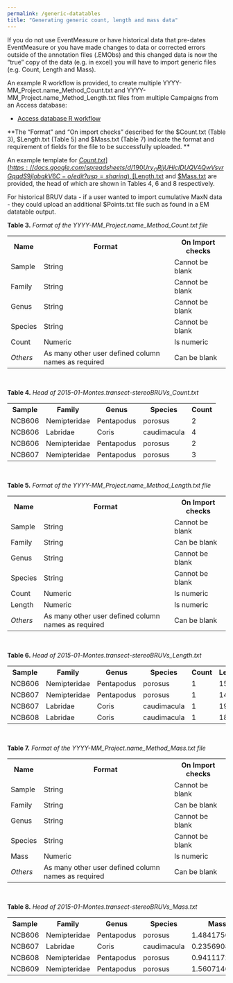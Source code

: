 ```yaml
---
permalink: /generic-datatables
title: "Generating generic count, length and mass data"
---
```

If you do not use EventMeasure or have historical data that pre-dates EventMeasure or you have made changes to data or corrected errors outside of the annotation files (.EMObs) and this changed data is now the “true” copy of the data (e.g. in excel) you will have to import generic files (e.g. Count, Length and Mass).

An example R workflow is provided, to create multiple YYYY-MM_Project.name_Method_Count.txt and YYYY-MM_Project.name_Method_Length.txt files from multiple Campaigns from an Access database:

* [Access database R workflow](https://drive.google.com/open?id=0B3r8G-BQG6W8ck8tN1pNclgyVXc)

**The “Format” and “On import checks” described for the $Count.txt (Table 3), $Length.txt (Table 5) and $Mass.txt (Table 7) indicate the format and requirement of fields for the file to be successfully uploaded. **

An example template for [$Count.txt](https://docs.google.com/spreadsheets/d/190Ury_ORjjUHicIDUQV4QwVsvrGqqdS9jlobgkV6C-o/edit?usp=sharing), [$Length.txt](https://docs.google.com/spreadsheets/d/1PtDiuVhesGo25D6GEMTLGZbzAJ6kjLjhE8KVkgy9us0/edit?usp=sharing) and [$Mass.txt](https://docs.google.com/spreadsheets/d/12XSnvSmXH9aq3vVlQvEtbUUypxY-Ycg5J1w14T23B-o/edit?usp=sharing) are provided, the head of which are shown in Tables 4, 6 and 8 respectively.

For historical BRUV data - if a user wanted to import cumulative MaxN data - they could upload an additional $Points.txt file such as found in a EM datatable output.

**Table 3.** <i>Format of the YYYY-MM_Project.name_Method_Count.txt file</i>
<table class="simpleTable">
  <tr>
    <th>Name</th>
    <th>Format</th> 
    <th>On Import checks</th>
  </tr>
  <tr>
    <td>Sample</td>
    <td>String</td>
    <td>Cannot be blank</td>
  </tr>
  <tr>
    <td>Family</td>
    <td>String</td>
    <td>Cannot be blank</td>
  </tr>
  <tr>
    <td>Genus</td>
    <td>String</td>
    <td>Cannot be blank</td>
  </tr>
  <tr>
    <td>Species</td>
    <td>String</td>
    <td>Cannot be blank</td>
  </tr>
  <tr>
    <td>Count</td>
    <td>Numeric</td>
    <td>Is numeric</td>
  </tr>
  <tr>
    <td><i>Others</i></td>
    <td>As many other user defined column names as required</td>
    <td>Can be blank</td>
  </tr>
</table>
<br>

**Table 4.** <i>Head of 2015-01-Montes.transect-stereoBRUVs_Count.txt</i>
<table class="simpleTable">
  <tr>
    <th>Sample</th>
    <th>Family</th> 
    <th>Genus</th>
    <th>Species</th>
    <th>Count</th>
  </tr>
  <tr>
    <td>NCB606</td>
    <td>Nemipteridae</td>
    <td>Pentapodus</td>
    <td>porosus</td>
    <td>2</td>
  </tr>
  <tr>
    <td>NCB606</td>
    <td>Labridae</td>
    <td>Coris</td>
    <td>caudimacula</td>
    <td>4</td>
  </tr>
  <tr>
    <td>NCB606</td>
    <td>Nemipteridae</td>
    <td>Pentapodus</td>
    <td>porosus</td>
    <td>2</td>
  </tr>
  <tr>
    <td>NCB607</td>
    <td>Nemipteridae</td>
    <td>Pentapodus</td>
    <td>porosus</td>
    <td>3</td>
  </tr>
</table>
<br>

**Table 5.** <i>Format of the YYYY-MM_Project.name_Method_Length.txt file</i>
<table class="simpleTable">
  <tr>
    <th>Name</th>
    <th>Format</th> 
    <th>On Import checks</th>
  </tr>
  <tr>
    <td>Sample</td>
    <td>String</td>
    <td>Cannot be blank</td>
  </tr>
  <tr>
    <td>Family</td>
    <td>String</td>
    <td>Can be blank</td>
  </tr>
  <tr>
    <td>Genus</td>
    <td>String</td>
    <td>Cannot be blank</td>
  </tr>
  <tr>
    <td>Species</td>
    <td>String</td>
    <td>Cannot be blank</td>
  </tr>
  <tr>
    <td>Count</td>
    <td>Numeric</td>
    <td>Is numeric</td>
  </tr>
    <tr>
    <td>Length</td>
    <td>Numeric</td>
    <td>Is numeric</td>
  </tr>
  <tr>
    <td><i>Others</i></td>
    <td>As many other user defined column names as required</td>
    <td>Can be blank</td>
  </tr>
</table>
<br>

**Table 6.** <i>Head of 2015-01-Montes.transect-stereoBRUVs_Length.txt</i>
<table class="simpleTable">
  <tr>
    <th>Sample</th>
    <th>Family</th> 
    <th>Genus</th>
    <th>Species</th>
    <th>Count</th>
    <th>Length</th>
  </tr>
  <tr>
    <td>NCB606</td>
    <td>Nemipteridae</td>
    <td>Pentapodus</td>
    <td>porosus</td>
    <td>1</td>
    <td>150</td>
  </tr>
  <tr>
    <td>NCB607</td>
    <td>Nemipteridae</td>
    <td>Pentapodus</td>
    <td>porosus</td>
    <td>1</td>
    <td>140</td>
  </tr>
  <tr>
    <td>NCB607</td>
    <td>Labridae</td>
    <td>Coris</td>
    <td>caudimacula</td>
    <td>1</td>
    <td>190</td>
  </tr>
  <tr>
    <td>NCB608</td>
    <td>Labridae</td>
    <td>Coris</td>
    <td>caudimacula</td>
    <td>1</td>
    <td>180</td>
  </tr>
</table>
<br>

**Table 7.** <i>Format of the YYYY-MM_Project.name_Method_Mass.txt file </i>
<table class="simpleTable">
  <tr>
    <th>Name</th>
    <th>Format</th> 
    <th>On Import checks</th>
  </tr>
  <tr>
    <td>Sample</td>
    <td>String</td>
    <td>Cannot be blank</td>
  </tr>
  <tr>
    <td>Family</td>
    <td>String</td>
    <td>Can be blank</td>
  </tr>
  <tr>
    <td>Genus</td>
    <td>String</td>
    <td>Cannot be blank</td>
  </tr>
  <tr>
    <td>Species</td>
    <td>String</td>
    <td>Cannot be blank</td>
  </tr>
  <tr>
    <td>Mass</td>
    <td>Numeric</td>
    <td>Is numeric</td>
  </tr>
  <tr>
    <td><i>Others</i></td>
    <td>As many other user defined column names as required</td>
    <td>Can be blank</td>
  </tr>
</table>
<br>

**Table 8.** <i>Head of 2015-01-Montes.transect-stereoBRUVs_Mass.txt</i>
<table class="simpleTable">
  <tr>
    <th>Sample</th>
    <th>Family</th> 
    <th>Genus</th>
    <th>Species</th>
    <th>Mass</th>
  </tr>
  <tr>
    <td>NCB606</td>
    <td>Nemipteridae</td>
    <td>Pentapodus</td>
    <td>porosus</td>
    <td>1.484175026</td>
  </tr>
  <tr>
    <td>NCB607</td>
    <td>Labridae</td>
    <td>Coris</td>
    <td>caudimacula</td>
    <td>0.2356908879</td>
  </tr>
  <tr>
    <td>NCB608</td>
    <td>Nemipteridae</td>
    <td>Pentapodus</td>
    <td>porosus</td>
    <td>0.941117226</td>
  </tr>
  <tr>
    <td>NCB609</td>
    <td>Nemipteridae</td>
    <td>Pentapodus</td>
    <td>porosus</td>
    <td>1.560714043</td>
  </tr>
</table>
<br>
